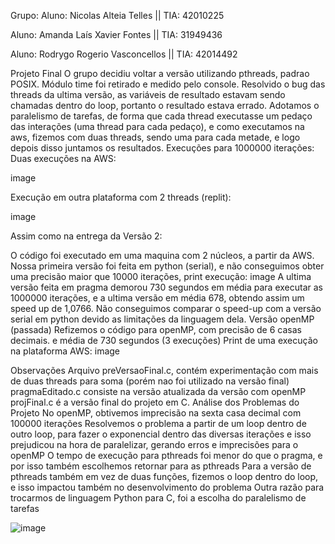 Grupo:
Aluno: Nicolas Alteia Telles || TIA: 42010225

Aluno: Amanda Laís Xavier Fontes || TIA: 31949436

Aluno: Rodrygo Rogerio Vasconcellos || TIA: 42014492

Projeto Final
O grupo decidiu voltar a versão utilizando pthreads, padrao POSIX.
Módulo time foi retirado e medido pelo console.
Resolvido o bug das threads da ultima versão, as variáveis de resultado estavam sendo chamadas dentro do loop, portanto o resultado estava errado.
Adotamos o paralelismo de tarefas, de forma que cada thread executasse um pedaço das interações (uma thread para cada pedaço), e como executamos na aws, fizemos com duas threads, sendo uma para cada metade, e logo depois disso juntamos os resultados.
Execuções para 1000000 iterações:
Duas execuções na AWS:

image

Execução em outra plataforma com 2 threads (replit):

image

Assim como na entrega da Versão 2:

O código foi executado em uma maquina com 2 núcleos, a partir da AWS.
Nossa primeira versão foi feita em python (serial), e não conseguimos obter uma precisão maior que 10000 iterações, print execução:
image
A ultima versão feita em pragma demorou 730 segundos em média para executar as 1000000 iterações, e a ultima versão em média 678, obtendo assim um speed up de 1,0766. Não conseguimos comparar o speed-up com a versão serial em python devido as limitações da linguagem dela.
Versão openMP (passada)
Refizemos o código para openMP, com precisão de 6 casas decimais. e média de 730 segundos (3 execuções) Print de uma execução na plataforma AWS:
image

Observações
Arquivo preVersaoFinal.c, contém experimentação com mais de duas threads para soma (porém nao foi utilizado na versão final)
pragmaEditado.c consiste na versão atualizada da versão com openMP
projFinal.c é a versão final do projeto em C.
Análise dos Problemas do Projeto
No openMP, obtivemos imprecisão na sexta casa decimal com 100000 iterações
Resolvemos o problema a partir de um loop dentro de outro loop, para fazer o exponencial dentro das diversas iterações e isso prejudicou na hora de paralelizar, gerando erros e imprecisões para o openMP
O tempo de execução para pthreads foi menor do que o pragma, e por isso também escolhemos retornar para as pthreads
Para a versão de pthreads também em vez de duas funções, fizemos o loop dentro do loop, e isso impactou também no desenvolvimento do problema
Outra razão para trocarmos de linguagem Python para C, foi a escolha do paralelismo de tarefas


![image](https://github.com/NicolasMack/Computacao-Paralela/assets/127933971/8a3d1721-8352-48b5-8e18-212c3f313c2f)
